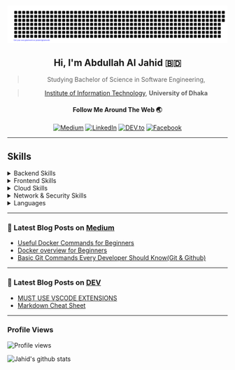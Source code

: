 <div align="center">
            
![Hi, I'm Abdullah Al Jahid](https://github.com/Jahid1999/Jahid1999/blob/master/greetings.svg)
            
## Hi, I'm Abdullah Al Jahid 🇧🇩

> Studying Bachelor of Science in Software Engineering,

> [Institute of Information Technology](http://iit.du.ac.bd), **University of Dhaka**
            

#### Follow Me Around The Web 🌏

<!-- <a target="_blank" href=""><img src="https://img.shields.io/badge/-%23.svg?&style=plastic&logo=&logoColor=white" alt=""></a> -->

<a target="_blank" href="https://jahid1030.medium.com/"><img src="https://img.shields.io/badge/Medium-%23262626.svg?&style=plastic&logo=Medium&logoColor=white" alt="Medium"></a>
<a target="_blank" href="https://www.linkedin.com/in/abdullah-al-jahid-a6090a194/"><img src="https://img.shields.io/badge/LinkedIn-%230077B5.svg?&style=plastic&logo=linkedin&logoColor=white" alt="LinkedIn"></a>
<a target="_blank" href="https://dev.to/jahid1030"><img src="https://img.shields.io/badge/DEV.to-%235c5c3d.svg?&style=plastic&logo=dev.to&logoColor=black" alt="DEV.to"></a>
<a target="_blank" href="https://www.facebook.com/aa.jahid30/"><img src="https://img.shields.io/badge/Facebook-%231877F2.svg?&style=plastic&logo=Facebook&logoColor=white" alt="Facebook"></a>

            
</dev>

---

<div align="left"> 
            
## Skills            
<details>
    <summary>Backend Skills</summary>
    
![Laravel](https://img.shields.io/badge/-Laravel-red?style=flat&logo=Laravel&logoColor=white)
![Express.js](https://img.shields.io/badge/-Express-092E20?style=flat&logo=Express&logoColor=white)
![Node](https://img.shields.io/badge/-Node-black?style=flat&logo=Node.js&logoColor=green)
![RestAPI](https://img.shields.io/badge/-RestAPI-009688?style=flat&logo=API&logoColor=white)
![MongoDB](https://img.shields.io/badge/-MongoDB-004d00?style=flat&logo=MongoDB&logoColor=white)
![MySQL](https://img.shields.io/badge/-MySQL-cc9900?style=flat&logo=MySQL&logoColor=black)            
<!-- ![MariaDB](https://img.shields.io/badge/-MariaDB-003545?style=flat&logo=MariaDB&logoColor=white) -->
<!-- ![SQLite](https://img.shields.io/badge/-SQLite-003B57?style=flat&logo=SQLite&logoColor=white) -->
</details>


<details>
    <summary>Frontend Skills</summary>

![React](https://img.shields.io/badge/-ReactJs-61DAFB?style=flat&logo=react&logoColor=white)
![Vue](https://img.shields.io/badge/-Vue-51b984?style=flat&logo=Vue.js&logoColor=white)
![Nuxt](https://img.shields.io/badge/-Nuxt-008080?style=flat&logo=Nuxt.js&logoColor=white)
![Redux](https://img.shields.io/badge/Redux-35495E?style=flat&logo=redux&logoColor=white)
![Quasar](https://img.shields.io/badge/-Quasar-5c5c8a?style=flat&logo=Quasar&logoColor=default) 
![Vuetify](https://img.shields.io/badge/-Vuetify-001a33?style=flat&logo=Vuetify&logoColor=e7f2fe)
![Bootstrap](https://img.shields.io/badge/-Bootstrap-7952B3?style=flat&logo=Bootstrap&logoColor=white)
![Shards-Vue](https://img.shields.io/badge/-Shards-ccffcc?style=flat&logo=Shards&logoColor=e7f2fe)            
</details>

<details>
    <summary>Cloud Skills</summary>

![Linux](https://img.shields.io/badge/-Linux-FCC624?style=flat&logo=Linux&logoColor=black)
![Nginx](https://img.shields.io/badge/-Nginx-269539?style=flat&logo=Nginx&logoColor=white)
![Docker](https://img.shields.io/badge/-Docker-2496ED?style=flat&logo=Docker&logoColor=white)
</details>

<details>
    <summary>Network & Security Skills</summary>
 
![Wireshark](https://img.shields.io/badge/-Wireshark-1679A7?style=flat&logo=wireshark&logoColor=white)
![Burp Suite](https://img.shields.io/badge/-Burp--Suite-557C94?style=flat&logo=burp%20Linux&logoColor=white)
![Vega](https://img.shields.io/badge/-Vega-1679A7?style=flat&logo=vega&logoColor=white)            
<!-- ![And many more...](https://img.shields.io/badge/-And--many--more...-black?style=flat&logo=&logoColor=white) -->
</details>
            
<details>
    <summary>Languages</summary>
    
![C](https://img.shields.io/badge/-C-150458?style=flat&logo=c&logoColor=white)
![C++](https://img.shields.io/badge/-C++-F7931E?style=flat&logo=cplusplus&logoColor=white)
![Java](https://img.shields.io/badge/-Java-cc2900?style=flat&logo=Java&logoColor=white)
![Javascript](https://img.shields.io/badge/-Javascript-3b00b3?style=flat&logo=Javascript&logoColor=white)
![Typescript](https://img.shields.io/badge/TypeScript-007ACC?style=flat&logo=typescript&logoColor=white)
![HTML](https://img.shields.io/badge/-HTML-602020?style=flat&logo=htmL&logoColor=white)
![CSS](https://img.shields.io/badge/-CSS-336600?style=flat&logo=css&logoColor=white)
![PHP](https://img.shields.io/badge/-PHP-150458?style=flat&logo=PHP&logoColor=white)
![Javafx](https://img.shields.io/badge/-JavaFX-D00000?style=flat&logo=JavaFX&logoColor=white)           
</details>


<!-- ![](https://img.shields.io/badge/--black?style=plastic&logo=) -->
---           
            
### 📕 Latest Blog Posts on [Medium](https://jahid1030.medium.com/)
<!-- <a target="_blank" href="https://github-readme-medium-recent-article.vercel.app/medium/@jahid1030/2"><img src="https://github-readme-medium-recent-article.vercel.app/medium/@jahid1030/2" alt="Article on Git Commands"> 
<a target="_blank" href="https://github-readme-medium-recent-article.vercel.app/medium/@jahid1030/0"><img src="https://github-readme-medium-recent-article.vercel.app/medium/@jahid1030/0" alt="Article on Docker Commands">             -->
            
<!-- BLOG-POST-LIST:START -->
- [Useful Docker Commands for Beginners](https://jahid1030.medium.com/useful-docker-commands-for-beginners-123408ab0d9e?source=rss-a93ad9df0b09------2)
- [Docker overview for Beginners](https://jahid1030.medium.com/what-makes-docker-so-important-839518927a61?source=rss-a93ad9df0b09------2)
- [Basic Git Commands Every Developer Should Know&lpar;Git &amp; Github&rpar;](https://jahid1030.medium.com/basic-git-commands-every-developer-should-know-git-github-1e07d081af29?source=rss-a93ad9df0b09------2)
<!-- BLOG-POST-LIST:END -->
            
---

### 📕 Latest Blog Posts on [DEV](https://dev.to/jahid1030)
<!-- DEVTO:START -->
- [MUST USE VSCODE EXTENSIONS](https://dev.to/jahid1030/must-use-vscode-extensions-1lj7)
- [Markdown Cheat Sheet](https://dev.to/jahid1030/markdown-cheat-sheet-1a17)
<!-- DEVTO:END -->    
 
---            
                        
### Profile Views
![Profile views](https://gpvc.arturio.dev/Jahid1999) 
            
![Jahid's github stats](https://github-readme-stats.vercel.app/api?username=Jahid1999&&count_private=true&&show_icons=true&title_color=00ff00&icon_color=bb2acf&text_color=daf7dc&bg_color=151515)
    

<!-- [![Top Langs](https://github-readme-stats.vercel.app/api/top-langs/?username=Jahid1999)](https://github.com/anuraghazra/github-readme-stats) -->
<!-- ![GitHub Activity Graph](https://activity-graph.herokuapp.com/graph?username=Jahid1999)   -->

</div>

<!--
**Jahid1999/Jahid1999** is a ✨ _special_ ✨ repository because its `README.md` (this file) appears on your GitHub profile.

Here are some ideas to get you started:

- 🔭 I’m currently working on ...
- 🌱 I’m currently learning ...
- 👯 I’m looking to collaborate on ...
- 🤔 I’m looking for help with ...
- 💬 Ask me about ...
- 📫 How to reach me: ...
- 😄 Pronouns: ...
- ⚡ Fun fact: ...
-->
